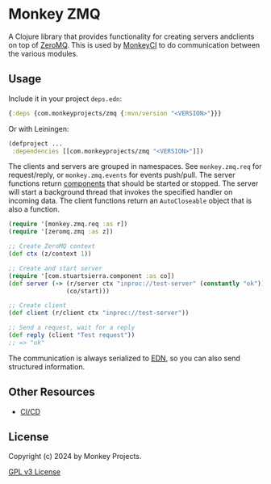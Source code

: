 # Monkey ZMQ

A Clojure library that provides functionality for creating servers andclients
on top of [ZeroMQ](https://zeromq.org/).  This is used by [MonkeyCI](https://monkeyci.com)
to do communication between the various modules.

## Usage

Include it in your project `deps.edn`:

```clojure
{:deps {com.monkeyprojects/zmq {:mvn/version "<VERSION>"}}}
```
Or with Leiningen:
```clojure
(defproject ...
 :dependencies [[com.monkeyprojects/zmq "<VERSION>"]])
```

The clients and servers are grouped in namespaces.  See `monkey.zmq.req` for
request/reply, or `monkey.zmq.events` for events push/pull.  The server functions
return [components](https://github.com/stuartsierra/component) that should be started
or stopped.  The server will start a background thread that invokes the specified handler
on incoming data.  The client functions return an `AutoCloseable` object that is also
a function.

```clojure
(require '[monkey.zmq.req :as r])
(require '[zeromq.zmq :as z])

;; Create ZeroMQ context
(def ctx (z/context 1))

;; Create and start server
(require '[com.stuartsierra.component :as co])
(def server (-> (r/server ctx "inproc://test-server" (constantly "ok"))
                (co/start)))

;; Create client
(def client (r/client ctx "inproc://test-server"))

;; Send a request, wait for a reply
(def reply (client "Test request"))
;; => "ok"
```

The communication is always serialized to [EDN](https://github.com/edn-format/edn), so
you can also send structured information.

## Other Resources

- [CI/CD](https://app.monkeyci.com/c/9eda9831-ea92-4a6c-95db-17bb9c9b2ab2/r/zmq)

## License

Copyright (c) 2024 by Monkey Projects.

[GPL v3 License](LICENSE)